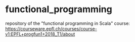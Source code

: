 # functional_programming
repository of the "functional programming in Scala" course: https://courseware.epfl.ch/courses/course-v1:EPFL+progfun1+2018_T1/about
